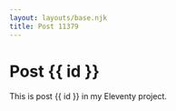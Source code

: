 ```yaml
---
layout: layouts/base.njk
title: Post 11379
---
```


# Post {{ id }}

This is post {{ id }} in my Eleventy project.
